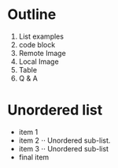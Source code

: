 # Outline

1. List examples
2. code block
3. Remote Image
4. Local Image
5. Table
6. Q & A

# Unordered list 

* item 1
* item 2
⋅⋅ Unordered sub-list. 
* item 3
⋅⋅ Unordered sub-list
* final item
